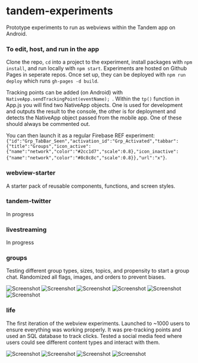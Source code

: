 # tandem-experiments

Prototype experiments to run as webviews within the Tandem app on Android. 

### To edit, host, and run in the app

Clone the repo, `cd` into a project to the experiment, install packages with `npm install`, and run locally with `npm start`. Experiments are hosted on Github Pages in seperate repos. Once set up, they can be deployed with `npm run deploy` which runs `gh-pages -d build`.

Tracking points can be added (on Android) with `NativeApp.sendTrackingPoint(eventName); `. Within the `tp()` function in App.js you will find two NativeApp objects. One is used for development and outputs the result to the console, the other is for deployment and detects the NativeApp object passed from the mobile app. One of these should always be commented out. 

You can then launch it as a regular Firebase REF experiment: 
` {"id":"Grp_TabBar_Seen","activation_id":"Grp_Activated","tabbar":{"title":"Groups","icon_active":{"name":"network","color":"#2cc1d7","scale":0.8},"icon_inactive":{"name":"network","color":"#8c8c8c","scale":0.8}},"url":"x"}`.

### webview-starter

A starter pack of reusable components, functions, and screen styles. 

### tandem-twitter
In progress

### livestreaming
In progress

### groups
Testing different group types, sizes, topics, and propensity to start a group chat. Randomized all flags, images, and orders to prevent biases.

![Screenshot](https://github.com/AlexCyphus/tandem-experiments/blob/master/github-images/Groups_1.png)
![Screenshot](https://github.com/AlexCyphus/tandem-experiments/blob/master/github-images/Groups_2.png)
![Screenshot](https://github.com/AlexCyphus/tandem-experiments/blob/master/github-images/Groups_3.png)
![Screenshot](https://github.com/AlexCyphus/tandem-experiments/blob/master/github-images/Groups_4.png)
![Screenshot](https://github.com/AlexCyphus/tandem-experiments/blob/master/github-images/Groups_5.png)
![Screenshot](https://github.com/AlexCyphus/tandem-experiments/blob/master/github-images/Groups_6.png)

### life 
The first iteration of the webview experiments. Launched to ~1000 users to ensure everything was working properly. It was pre-tracking points and used an SQL database to track clicks. Tested a social media feed where users could see different content types and interact with them. 

![Screenshot](https://github.com/AlexCyphus/tandem-experiments/blob/master/github-images/Life_1.png)
![Screenshot](https://github.com/AlexCyphus/tandem-experiments/blob/master/github-images/Life_2.png)
![Screenshot](https://github.com/AlexCyphus/tandem-experiments/blob/master/github-images/Life_3.png)
![Screenshot](https://github.com/AlexCyphus/tandem-experiments/blob/master/github-images/Life_4.png)
